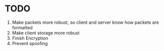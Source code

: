 # TODO
1. Make packets more robust, so client and server know how packets are formatted
2. Make client storage more robust
3. Finish Encryption
4. Prevent spoofing